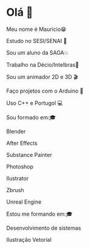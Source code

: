  # Olá 👋   
 
Meu nome é Mauricio😁  

Estudo no SESI/SENAI 🏫

Sou um aluno da SAGA💥

Trabalho na Décio/Intelbras🏢

Sou um animador 2D e 3D 🎬  

Faço projetos com o Arduino 📱 

Uso C++ e Portugol 💻

Sou formado em:🎓

Blender

After Effects

Substance Painter

Photoshop

Ilustrator

Zbrush

Unreal Engine

Estou me formando em:🎓

Desenvolvimento de sistemas

Ilustração Vetorial

 
